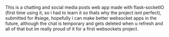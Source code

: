 This is a chatting and social media posts web app made with flask-socketIO (first time using it, so i had to learn it so thats why the project isnt perfect), 
submitted for #siege, hopefully i can make better websocket apps in the future,
although the chat is temporary and gets deleted when u refresh and all of that but im really proud of it for a first websockets project. 
